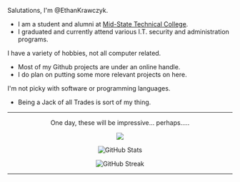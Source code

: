 Salutations, I'm @EthanKrawczyk.
- I am a student and alumni at <a href="https://www.mstc.edu/">Mid-State Technical College</a>.
- I graduated and currently attend various I.T. security and administration programs.

I have a variety of hobbies, not all computer related.
- Most of my Github projects are under an online handle.
- I do plan on putting some more relevant projects on here.

I'm not picky with software or programming languages.
- Being a Jack of all Trades is sort of my thing.

<hr>
<p align="center">One day, these will be impressive... perhaps.....</p>
<p align="center"><img src="https://github-readme-stats.vercel.app/api/top-langs/?username=EthanKrawczyk&theme=vision-friendly-dark&show_icons=true&hide_border=true&layout=compact"></img></p>
<p align="center"><img src="https://github-readme-stats.vercel.app/api/?username=EthanKrawczyk&theme=vision-friendly-dark&show_icons=true&hide_border=true&count_private=true" alt="GitHub Stats"></img></p>
<p align="center"><img src="https://github-readme-streak-stats.herokuapp.com?user=EthanKrawczyk&theme=vision-friendly-dark&border_radius=8&card_width=500&currStreakLabel=EBB200&sideNums=FF7400&currStreakNum=FF7400" alt="GitHub Streak" /></a></p>
<hr>
